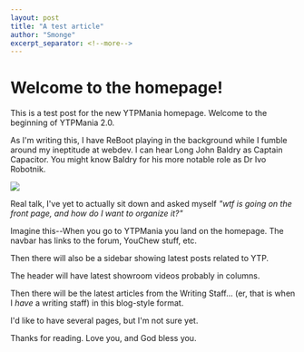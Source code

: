 ```yaml
---
layout: post
title: "A test article"
author: "Smonge"
excerpt_separator: <!--more-->
---
```


# Welcome to the homepage!

This is a test post for the new YTPMania homepage. Welcome to the beginning of YTPMania 2.0.

As I'm writing this, I have ReBoot playing in the background while I fumble around my ineptitude at webdev. I can hear Long John Baldry as Captain Capacitor. You might know Baldry for his more notable role as Dr Ivo Robotnik.

![](https://i.imgur.com/pIWtFP4.jpg)

<!--more-->

Real talk, I've yet to actually sit down and asked myself *"wtf is going on the front page, and how do I want to organize it?"*

Imagine this--When you go to YTPMania you land on the homepage. The navbar has links to the forum, YouChew stuff, etc.

Then there will also be a sidebar showing latest posts related to YTP.

The header will have latest showroom videos probably in columns.

Then there will be the latest articles from the Writing Staff... (er, that is when I *have* a writing staff) in this blog-style format.

I'd like to have several pages, but I'm not sure yet.

Thanks for reading. Love you, and God bless you.
